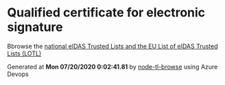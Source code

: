 # Qualified certificate for electronic signature 
 Bbrowse the [national eIDAS Trusted Lists and the EU List of eIDAS Trusted Lists (LOTL)](https://webgate.ec.europa.eu/tl-browser/#/) 
 
 
Generated at **Mon 07/20/2020  0:02:41.81** by [node-tl-browse](https://github.com/ymedlop/node-tl-browser) using Azure Devops 
